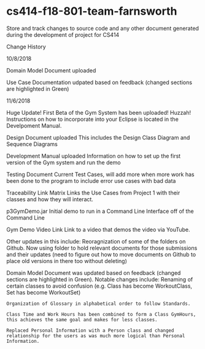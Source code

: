 # cs414-f18-801-team-farnsworth
Store and track changes to source code and any other document generated during the development of project for CS414

Change History

10/8/2018

Domain Model Document uploaded

Use Case Documentation udpated based on feedback (changed sections are highlighted in Green)

11/6/2018

Huge Update!
First Beta of the Gym System has been uploaded! Huzzah! Instructions on how to incorporate into your Eclipse is located in the Develpoment Manual.

Design Document uploaded
  This includes the Design Class Diagram and Sequence Diagrams
  
Development Manual uploaded
  Information on how to set up the first version of the Gym system and run the demo
  
Testing Document
  Current Test Cases, will add more when more work has been done to the program to include error use cases with bad data
  
Traceability Link Matrix
  Links the Use Cases from Project 1 with their classes and how they will interact.
  
p3GymDemo.jar
  Initial demo to run in a Command Line Interface off of the Command Line
  
Gym Demo Video Link
  Link to a video that demos the video via YouTube.
  
Other updates in this include:
  Reoragnization of some of the folders on Github. Now using folder to hold relevant documents for those submissions and their updates (need to figure out how to move documents on Github to place old versions in there too without deleting)
  
  Domain Model Document was updated based on feedback (changed sections are highlighted in Green). Notable changes include:
    Renaming of certain classes to avoid confusion (e.g. Class has become WorkoutClass, Set has become WorkoutSet)
    
    Organization of Glossary in alphabetical order to follow Standards.
    
    Class Time and Work Hours has been combined to form a Class GymHours, this achieves the same goal and makes for less classes.
    
    Replaced Personal Information with a Person class and changed relationship for the users as was much more logical than Personal Information.
    
    
